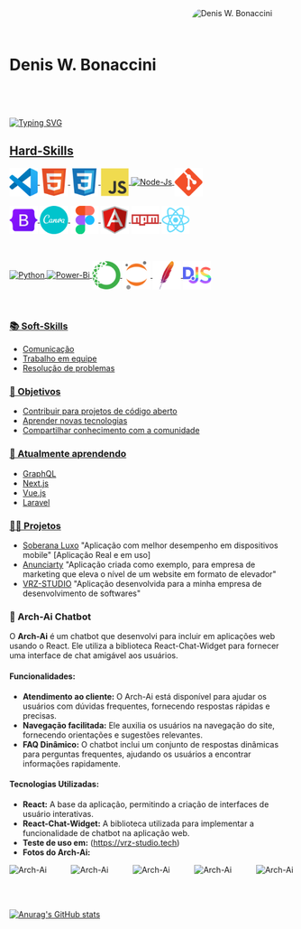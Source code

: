 <div style="display: flex; align-items: center;">
    <h1 style="flex: 1;">Denis W. Bonaccini</h1>
    <img src="https://i.ibb.co/wgPFhW4/denis-bonaccini.jpg" alt="Denis W. Bonaccini" style="width: 180px; height: 180px; border-radius: 20px;">
</div>





<a href="https://git.io/typing-svg" target=_blank rel="nofollow noopener noreferrer"><img src="https://readme-typing-svg.demolab.com?font=Poppins&size=44&height=100&duration=1600&pause=1000&color=FF0000&width=750&lines=Olá!+Seja+bem-vindo!+:);Web+Developer...;MobileDeveloper...;System+Analyst...;...and a forever student!" alt="Typing SVG" data-canonical-src="https://readme-typing-svg.demolab.com?font=Poppins&size=44&duration=1600&pause=1000&color=1e5ad1&width=435&lines=Fala+Devs!+Sejam+bem-vindos!;Web+Developers...;Mobile+Developers...;FullStack..https://emresitesweb.com.br/wp-content/uploads/2023/11/gitironman01.png.;Systems+Analysts...;...and students!" style="max-width: 100%;">

<h2 align="left">Hard-Skills</h2>
<div>
<img align="center" alt="VS-Code" height="50" width="50" src="https://github.com/devicons/devicon/blob/master/icons/vscode/vscode-original.svg">         
<img align="center" alt="html5" height="50" width="50" src="https://github.com/devicons/devicon/blob/master/icons/html5/html5-original.svg">   
<img align="center" alt="CSS3" height="50" width="50" src="https://raw.githubusercontent.com/devicons/devicon/master/icons/css3/css3-original.svg">   
<img align="center" alt="Javascript" height="50" width="50" src="https://raw.githubusercontent.com/devicons/devicon/master/icons/javascript/javascript-original.svg">
<img align="center" alt="Node-Js" height="50" width="50" src="https://pluspng.com/img-png/nodejs-png--400.png">
<img align="center" alt="git"   height="50" width="50" src="https://github.com/devicons/devicon/blob/master/icons/git/git-original.svg">
<br><br>
<img align="center" alt="bootstrap" height="50" width="50" src="https://github.com/devicons/devicon/blob/master/icons/bootstrap/bootstrap-original.svg">
<img align="center" alt="bootstrap" height="50" width="50" src="https://github.com/devicons/devicon/blob/master/icons/canva/canva-original.svg">
<img align="center" alt="figma" height="50" width="50" src="https://github.com/devicons/devicon/blob/master/icons/figma/figma-original.svg">
<img align="center" alt="angularjs" height="50" width="50" src="https://github.com/devicons/devicon/blob/master/icons/angularjs/angularjs-original.svg">
<img align="center" alt="npm" height="50" width="50" src="https://github.com/devicons/devicon/blob/master/icons/npm/npm-original-wordmark.svg">
<img align="center" alt="React" height="50" width="50" src="https://raw.githubusercontent.com/devicons/devicon/master/icons/react/react-original.svg">

<br><br>
<img align="center" alt="Python" height="50" width="50" src="https://cdn4.iconfinder.com/data/icons/logos-and-brands/512/267_Python_logo-512.png">
<img align="center" alt="Power-Bi" height="50" width="50" src="https://www.tekenable.ie/wp-content/uploads/2019/09/PowerBI-Icon-Transparent.png">
<img align="center" alt="Jupyter" height="50" width="50" src="https://github.com/devicons/devicon/blob/master/icons/anaconda/anaconda-original.svg">
<img align="center" alt="Jupyter" height="50" width="50" src="https://github.com/devicons/devicon/blob/master/icons/jupyter/jupyter-original.svg">
<img align="center" alt="Jupyter" height="50" width="50" src="https://github.com/devicons/devicon/blob/master/icons/apache/apache-original.svg">
<img align="center" alt="discordjs" height="50" width="50" src="https://github.com/devicons/devicon/blob/master/icons/discordjs/discordjs-original.svg">
</div>
 <br>


### 📚 Soft-Skills
- Comunicação
- Trabalho em equipe
- Resolução de problemas

### 🎯 Objetivos
- Contribuir para projetos de código aberto
- Aprender novas tecnologias
- Compartilhar conhecimento com a comunidade

### 🌱 Atualmente aprendendo
- GraphQL
- Next.js
- Vue.js
- Laravel

### 👨‍💻 Projetos
- [Soberana Luxo](https://soberanaluxo.com.br) "Aplicação com melhor desempenho em dispositivos mobile" [Aplicação Real e em uso]
- [Anunciarty](https://anunciarty.vercel.app) "Aplicação criada como exemplo, para empresa de marketing que eleva o nível de um website em formato de elevador"
- [VRZ-STUDIO](https://vrz-studio.tech) "Aplicação desenvolvida para a minha empresa de desenvolvimento de softwares"

### 🤖 Arch-Ai Chatbot

O **Arch-Ai** é um chatbot que desenvolvi para incluir em aplicações web usando o React. Ele utiliza a biblioteca React-Chat-Widget para fornecer uma interface de chat amigável aos usuários.

#### Funcionalidades:
- **Atendimento ao cliente:** O Arch-Ai está disponível para ajudar os usuários com dúvidas frequentes, fornecendo respostas rápidas e precisas.
- **Navegação facilitada:** Ele auxilia os usuários na navegação do site, fornecendo orientações e sugestões relevantes.
- **FAQ Dinâmico:** O chatbot inclui um conjunto de respostas dinâmicas para perguntas frequentes, ajudando os usuários a encontrar informações rapidamente.

#### Tecnologias Utilizadas:
- **React:** A base da aplicação, permitindo a criação de interfaces de usuário interativas.
- **React-Chat-Widget:** A biblioteca utilizada para implementar a funcionalidade de chatbot na aplicação web.
- **Teste de uso em:** (https://vrz-studio.tech)
- **Fotos do Arch-Ai:**

<div style="display: flex; justify-content: space-between;">
    <img src="https://i.ibb.co/zVV9prQ/arch1.jpg" alt="Arch-Ai" style="max-width: 517px; max-height: 809px;">
    <img src="https://i.ibb.co/Qms4FjT/arch2.jpg" alt="Arch-Ai" style="max-width: 517px; max-height: 809px;">
    <img src="https://i.ibb.co/XLSMWDp/arch3.jpg" alt="Arch-Ai" style="max-width: 517px; max-height: 809px;">
    <img src="https://i.ibb.co/sv3DPc9/arch4.jpg" alt="Arch-Ai" style="max-width: 517px; max-height: 809px;">
    <img src="https://i.ibb.co/XyGrs86/arch5.jpg" alt="Arch-Ai" style="max-width: 517px; max-height: 809px;">
</div>

</br></br>


[![Anurag's GitHub stats](https://github-readme-stats.vercel.app/api?username=bonacciniWd&show_icons=true&theme=tokyonight)](https://github.com/bonacciniWd/github-readme-stats)

